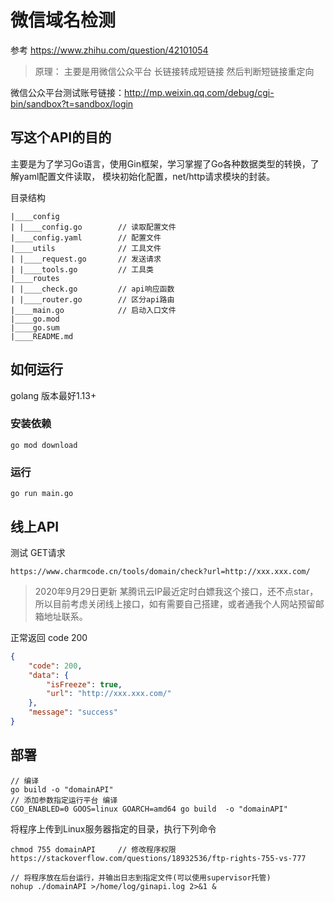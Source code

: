 # 微信域名检测

参考 https://www.zhihu.com/question/42101054

> 原理： 主要是用微信公众平台 长链接转成短链接 然后判断短链接重定向

微信公众平台测试账号链接：http://mp.weixin.qq.com/debug/cgi-bin/sandbox?t=sandbox/login

## 写这个API的目的

主要是为了学习Go语言，使用Gin框架，学习掌握了Go各种数据类型的转换，了解yaml配置文件读取，
模块初始化配置，net/http请求模块的封装。

目录结构

```   
|____config     
| |____config.go        // 读取配置文件
|____config.yaml        // 配置文件
|____utils              // 工具文件
| |____request.go       // 发送请求
| |____tools.go         // 工具类
|____routes
| |____check.go         // api响应函数
| |____router.go        // 区分api路由
|____main.go            // 启动入口文件
|____go.mod 
|____go.sum
|____README.md

```

## 如何运行

golang 版本最好1.13+

### 安装依赖
```shell
go mod download
```

### 运行
```
go run main.go 
```

## 线上API

测试 GET请求 

```
https://www.charmcode.cn/tools/domain/check?url=http://xxx.xxx.com/
```
> 2020年9月29日更新
> 某腾讯云IP最近定时白嫖我这个接口，还不点star，所以目前考虑关闭线上接口，如有需要自己搭建，或者通我个人网站预留邮箱地址联系。

正常返回 code 200

```json
{
    "code": 200,
    "data": {
        "isFreeze": true,
        "url": "http://xxx.xxx.com/"
    },
    "message": "success"
}
```

## 部署

```
// 编译
go build -o "domainAPI"
// 添加参数指定运行平台 编译
CGO_ENABLED=0 GOOS=linux GOARCH=amd64 go build  -o "domainAPI"
```

将程序上传到Linux服务器指定的目录，执行下列命令

```
chmod 755 domainAPI     // 修改程序权限 https://stackoverflow.com/questions/18932536/ftp-rights-755-vs-777

// 将程序放在后台运行，并输出日志到指定文件(可以使用supervisor托管) 
nohup ./domainAPI >/home/log/ginapi.log 2>&1 &
```
